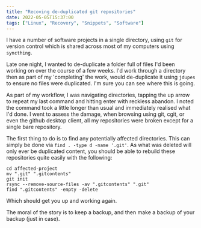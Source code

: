 ```yaml
---
title: "Recoving de-duplicated git repositories"
date: 2022-05-05T15:37:00
tags: ["Linux", "Recovery", "Snippets", "Software"]
---
```


I have a number of software projects in a single directory, using `git` for version control which is shared across most of my computers using `syncthing`.

Late one night, I wanted to de-duplicate a folder full of files I'd been working on over the course of a few weeks. I'd work through a directory then as part of my 'completing' the work, would de-duplicate it using `jdupes` to ensure no files were duplicated. I'm sure you can see where this is going.

As part of my workflow, I was navigating directories, tapping the up arrow to repeat my last command and hitting enter with reckless abandon. I noted the command took a little longer than usual and immediately realised what I'd done. I went to assess the damage, when browsing using git, cgit, or even the github desktop client, all my repositories were broken except for a single bare repository.

The first thing to do is to find any potentially affected directories. This can simply be done via `find . -type d -name '.git'`. As what was deleted will only ever be duplicated content, you should be able to rebuild these repositories quite easily with the following:

```
cd affected-project
mv ".git" ".gitcontents"
git init
rsync --remove-source-files -av ".gitcontents" ".git"
find ".gitcontents" -empty -delete
```

Which should get you up and working again.

The moral of the story is to keep a backup, and then make a backup of your backup (just in case).